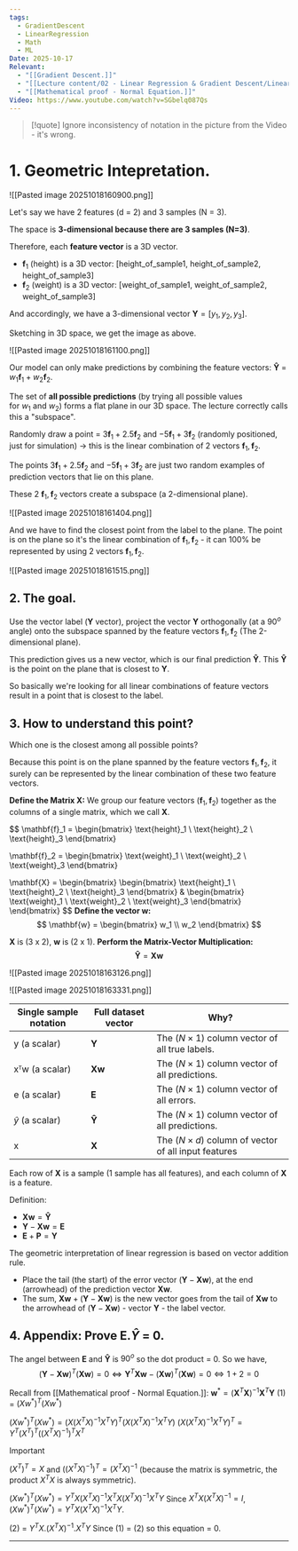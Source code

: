 ```yaml
---
tags:
  - GradientDescent
  - LinearRegression
  - Math
  - ML
Date: 2025-10-17
Relevant:
  - "[[Gradient Descent.]]"
  - "[[Lecture content/02 - Linear Regression & Gradient Descent/Linear Regression.|Linear Regression.]]"
  - "[[Mathematical proof - Normal Equation.]]"
Video: https://www.youtube.com/watch?v=SGbelq087Qs
---
```


>[!quote]
>Ignore inconsistency of notation in the picture from the Video - it's wrong.

# 1. Geometric Intepretation.

![[Pasted image 20251018160900.png]]

Let's say we have 2 features (d = 2) and 3 samples (N = 3).

The space is **3-dimensional because there are 3 samples (N=3)**.

Therefore, each **feature vector** is a 3D vector.
    
- $\mathbf{f}_1$ (height) is a 3D vector: [height_of_sample1, height_of_sample2, height_of_sample3]
- $\mathbf{f}_2$ (weight) is a 3D vector: [weight_of_sample1, weight_of_sample2, weight_of_sample3]

And accordingly, we have a 3-dimensional vector $\mathbf{Y} = [y_{1}, y_{2}, y_{3}]$.

Sketching in 3D space, we get the image as above.

![[Pasted image 20251018161100.png]]


Our model can only make predictions by combining the feature vectors: $\mathbf{\hat{Y}}$ = $w_1\mathbf{f}_1 + w_2\mathbf{f}_2$.

The set of **all possible predictions** (by trying all possible values for $w_1$ and $w_2$) forms a flat plane in our 3D space. The lecture correctly calls this a "subspace".

Randomly draw a point = $3\mathbf{f}_{1} + 2.5\mathbf{f}_{2}$ and $-5\mathbf{f}_{1} + 3\mathbf{f}_{2}$ (randomly positioned, just for simulation) $\to$ this is the linear combination of 2 vectors $\mathbf{f}_{1}, \mathbf{f}_{2}$. 

The points $3\mathbf{f}_1 + 2.5\mathbf{f}_2$ and $-5\mathbf{f}_1 + 3\mathbf{f}_2$ are just two random examples of prediction vectors that lie on this plane.

These 2 $\mathbf{f}_{1}, \mathbf{f}_{2}$ vectors create a subspace (a 2-dimensional plane).

![[Pasted image 20251018161404.png]]

And we have to find the closest point from the label to the plane. The point is on the plane so it's the linear combination of $\mathbf{f}_{1}, \mathbf{f}_{2}$ - it can 100% be represented by using 2 vectors $\mathbf{f}_{1}, \mathbf{f}_{2}$.

![[Pasted image 20251018161515.png]]

## 2. The goal.

Use the vector label ($\mathbf{Y}$ vector), project the vector $\mathbf{Y}$ orthogonally (at a $90^o$ angle) onto the subspace spanned by the feature vectors $\mathbf{f}_{1}, \mathbf{f}_{2}$ (The 2-dimensional plane).

This prediction gives us a new vector, which is our final prediction $\mathbf{\hat{Y}}$. This $\mathbf{\hat{Y}}$ is the point on the plane that is closest to $\mathbf{Y}$.

So basically we're looking for all linear combinations of feature vectors result in a point that is closest to the label.

## 3. How to understand this point?

Which one is the closest among all possible points?

Because this point is on the plane spanned by the feature vectors $\mathbf{f}_{1}, \mathbf{f}_{2}$, it surely can be represented by the linear combination of these two feature vectors.

**Define the Matrix $\mathbf{X}$:** We group our feature vectors ($\mathbf{f}_{1}, \mathbf{f}_{2}$) together as the columns of a single matrix, which we call $\mathbf{X}$.

$$
\mathbf{f}_1 = \begin{bmatrix} \text{height}_1 \\ \text{height}_2 \\ \text{height}_3 \end{bmatrix}

\mathbf{f}_2 = \begin{bmatrix} \text{weight}_1 \\ \text{weight}_2 \\ \text{weight}_3 \end{bmatrix}

\mathbf{X} = \begin{bmatrix} \begin{bmatrix} \text{height}_1 \\ \text{height}_2 \\ \text{height}_3 \end{bmatrix} & \begin{bmatrix} \text{weight}_1 \\ \text{weight}_2 \\ \text{weight}_3 \end{bmatrix} \end{bmatrix}
$$
**Define the vector $\mathbf{w}$:**
$$
\mathbf{w} = \begin{bmatrix} w_1 \\ w_2 \end{bmatrix}
$$

$\mathbf{X}$ is (3 x 2), $\mathbf{w}$ is (2 x 1).
**Perform the Matrix-Vector Multiplication:**
$$
\mathbf{\hat{Y}} = \mathbf{Xw}
$$

![[Pasted image 20251018163126.png]]

![[Pasted image 20251018163331.png]]



| Single sample notation | Full dataset vector | Why?                                                      |
| ---------------------- | ------------------- | --------------------------------------------------------- |
| y (a scalar)           | $\mathbf{Y}$        | The $(N \times 1)$ column vector of all true labels.      |
| xᵀw (a scalar)         | $\mathbf{Xw}$       | The $(N \times 1)$ column vector of all predictions.      |
| e (a scalar)           | $\mathbf{E}$        | The $(N \times 1)$ column vector of all errors.           |
| $\hat{y}$ (a scalar)   | $\mathbf{\hat{Y}}$  | The $(N \times 1)$ column vector of all predictions.      |
| x                      | $\mathbf{X}$        | The ($N \times d$) column of vector of all input features |

Each row of $\mathbf{X}$ is a sample (1 sample has all features), and each column of $\mathbf{X}$ is a feature.

Definition:
- $\mathbf{Xw} = \mathbf{\hat{Y}}$
- $\mathbf{Y} - \mathbf{Xw} = \mathbf{E}$
- $\mathbf{E} + \mathbf{P} = \mathbf{Y}$

The geometric interpretation of linear regression is based on vector addition rule. 
- Place the tail (the start) of the error vector ($\mathbf{Y} - \mathbf{Xw}$), at the end (arrowhead) of the prediction vector $\mathbf{Xw}$.
- The sum, $\mathbf{Xw} + (\mathbf{Y} - \mathbf{Xw})$ is the new vector goes from the tail of $\mathbf{Xw}$ to the arrowhead of ($\mathbf{Y}-\mathbf{Xw}$) - vector $\mathbf{Y}$ - the label vector.

## 4. Appendix: Prove E.$\hat{Y}$ = 0.

The angel between $\mathbf{E}$ and $\mathbf{\hat{Y}}$ is $90^o$ so the dot product = 0. 
So we have, 
$$
(\mathbf{Y}-\mathbf{Xw})^T(\mathbf{Xw}) = 0 \iff \mathbf{Y}^T\mathbf{Xw} - (\mathbf{Xw})^T(\mathbf{Xw}) = 0 \iff 1 + 2 = 0
$$

Recall from [[Mathematical proof - Normal Equation.]]: $\mathbf{w}^* = (\mathbf{X}^T\mathbf{X})^{-1}\mathbf{X}^T\mathbf{Y}$
(1) = $(Xw^*)^T(Xw^*)$

$(Xw^*)^T(Xw^*) = (X(X^TX)^{-1}X^TY)^T(X(X^TX)^{-1}X^TY)$
$(X(X^TX)^{-1}X^TY)^T = Y^T(X^T)^T((X^TX)^{-1})^TX^T$

>[!important]
$(X^T)^T = X$
and $((X^TX)^{-1})^T = (X^TX)^{-1}$ (because the matrix is symmetric, the product $X^TX$ is always symmetric).

$(Xw^*)^T(Xw^*) = Y^TX(X^TX)^{-1}X^T X(X^TX)^{-1}X^TY$
Since $X^TX(X^TX)^{-1} = I$,
$(Xw^*)^T(Xw^*) = Y^TX(X^TX)^{-1}X^TY$.

(2) = $Y^TX.(X^TX)^{-1}.X^TY$
Since (1) = (2) so this equation = 0.

----
